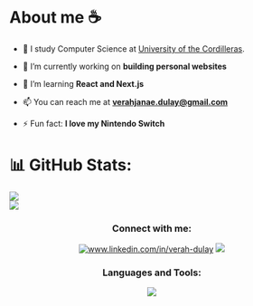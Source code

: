 <h1> About me ☕ </h1>

- 📖 I study Computer Science at [University of the Cordilleras](https://www.uc-bcf.edu.ph/).

- 🔭 I’m currently working on **building personal websites**

- 🌱 I’m learning **React and Next.js**

- 📫 You can reach me at **verahjanae.dulay@gmail.com**

- ⚡ Fun fact: **I love my Nintendo Switch**

# 📊 GitHub Stats:
![](https://nirzak-streak-stats.vercel.app/?user=verahjd&theme=tokyonight&hide_border=false)<br/>
![](https://github-readme-stats.vercel.app/api/top-langs/?username=verahjd&theme=tokyonight&hide_border=false&include_all_commits=true&count_private=true&layout=compact)

<!-- Proudly created with GPRM ( https://gprm.itsvg.in ) -->

<h3 align="center">Connect with me:</h3>
<p align="center">
  <a href="https://linkedin.com/in/www.linkedin.com/in/verah-dulay" target="blank"><img src="https://skillicons.dev/icons?i=linkedin" alt="www.linkedin.com/in/verah-dulay"></a> <a href="verahjanae.dulay@gmail.com" target="blank"><img src="https://skillicons.dev/icons?i=gmail"></a>
</p>

<h3 align="center">Languages and Tools:</h3>
<p align="center">
  <a href="https://skillicons.dev">
    <img src="https://skillicons.dev/icons?i=git,html,css,js,react,java" />
  </a>
</p>

<!--for icons: https://github.com/tandpfun/skill-icons-->
